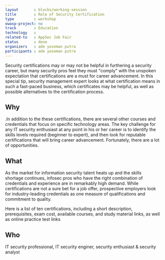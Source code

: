 ```yaml
---
layout       : blocks/working-session
title        : Role of Security Certification
type         : workshop
owasp-project: no
track        : Education
technology   :
related-to   : AppSec Job Fair
status       : done
organizers   : ade yoseman putra
participants : ade yoseman putra
---
```


Security certifications may or may not be helpful in furthering a security career, but many security pros feel they must "comply" with the unspoken expectation that certifications are a must for career advancement. In this special tip, security management expert looks at what certification means in such a fast-paced business, which certificates may be helpful, as well as possible alternatives to the certification process.

## Why

.In addition to the these certifications, there are several other courses and credentials that focus on specific technology areas. The key challenge for any IT security enthusiast at any point in his or her career is to identify the skills levels required (beginner to expert), and then look for reputable certifications that will bring career advancement. Fortunately, there are a lot of opportunities.

## What

As the market for information security talent heats up and the skills shortage continues, infosec pros who have the right combination of credentials and experience are in remarkably high demand. While certifications are not a sure bet for a job offer, prospective employers look for industry-leading credentials as one measure of qualifications and commitment to quality.

Here is a list of ten certifications, including a short description, prerequisites, exam cost, available courses, and study material links, as well as online practice test links

## Who

IT security professional, IT security enginer, security enthusiast & security analyst
